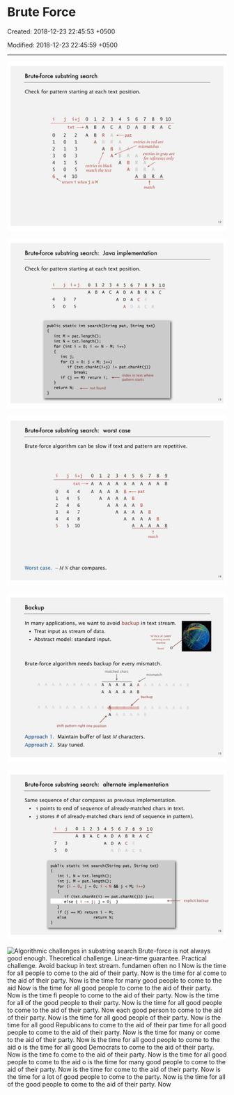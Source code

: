 # Brute Force

Created: 2018-12-23 22:45:53 +0500

Modified: 2018-12-23 22:45:59 +0500

---

![Brute-force substring search Check for pattern starting at each text position. 7 B 8 R 9 10 A 1 B B o 1 2 3 4 5 6 2 o 1 o 1 o 4 2 A R B A 3 R B 1 3 3 5 5 10 entries in red are mismatches R B A R B entries in black match the text R A entries in gray a; for reference onl BRA return i when j is M ](media/Brute-Force-image1.png)

![Brute-force substring search: Java implementation Check for pattern starting at each text position. o A 1 2 A 3 4 A A 5 D 6 A 7 B c 8 R 9 A 10 c 4 5 public int int for 3 o 7 5 static int search (String pat, M = pat. length() ; N = txt. length() ; (int i = 0; i int j; for (j --- String txt) ](media/Brute-Force-image2.png)

![Brute-force substring search: worst case Brute-force algorithm can be slow if text and pattern are repc o 1 2 3 4 5 j 4 4 4 4 4 5 o A 1 A A 4 5 6 7 8 10 2 A A A A 3 A A A A A 4 A A A A A 5 A B A A A A 6 A B A A 7 A B A A 8 A B A 9 B B match ](media/Brute-Force-image3.png)

![Backup In many applications, we want to avoid backup in text strear • Treat input as stream of data. • Abstract model: standard input. "ATTACK AT DAWN" substring search machine found Brute-force algorithm needs backup for every mismatch. matched chars A mismatch B backup ](media/Brute-Force-image4.png)

![Brute-force substring search: alternate implementation Same sequence of char compares as previous implementatio • i points to end of sequence of already-matched chars in j stores # of already-matched chars (end of sequence in 7 5 public int int for j O A 3 stati c (i 5 D 6 A BACA A 7 B c 8 9 10 RAC String txt) int i, N = txt. length(); j, M = pat. length(); search(String pat, o; ](media/Brute-Force-image5.png)

![Algorithmic challenges in substring search Brute-force is not always good enough. Theoretical challenge. Linear-time guarantee. Practical challenge. Avoid backup in text stream. fundamen often no I Now is the time for all people to come to the aid of their party. Now is the time for al come to the aid of their party. Now is the time for many good people to come to the aid Now is the time for all good people to come to the aid of their party. Now is the time fi people to come to the aid of their party. Now is the time for all of the good people to their party. Now is the time for all good people to come to the aid of their party. Now each good person to come to the aid of their party. Now is the time for all good people of their party. Now is the time for all good Republicans to come to the aid of their par time for all good people to come to the aid of their party. Now is the time for many or come to the aid of their party. Now is the time for all good people to come to the aid o is the time for all good Democrats to come to the aid of their party. Now is the time fo come to the aid of their party. Now is the time for all good people to come to the aid o is the time for many good people to come to the aid of their party. Now is the time for come to the aid of their party. Now is the time for a lot of good people to come to the party. Now is the time for all of the good people to come to the aid of their party. Now ](media/Brute-Force-image6.png)






